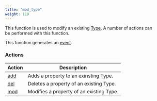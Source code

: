 ```yaml
---
title: "mod_type"
weight: 119
---
```


This function is used to modify an existing [Type](../../data-types/type). A number of actions can be performed with this function.

This function generates an [event](../../overview/events).

### Actions

Action | Description
------ | -----------
[add](./add) | Adds a property to an exinsting Type.
[del](./del) | Deletes a property of an existing Type.
[mod](./mod) | Modifies a property of an existing Type.
